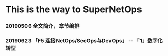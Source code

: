 # This is the way to SuperNetOps

### 20190506 全文简介，章节编排

### 20190623 「F5 连接NetOps/SecOps与DevOps」 -- 「1」数字化转型